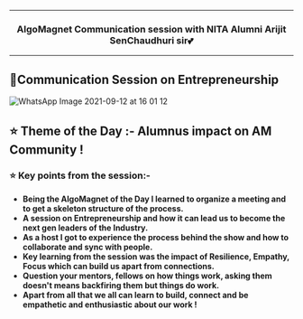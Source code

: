--------------------------------------------------------------------------------------------

### <p align="center"> AlgoMagnet Communication session with NITA Alumni Arijit SenChaudhuri sir💕</p> 

--------------------------------------------------------------------------------------------

## 🔗Communication Session on Entrepreneurship

![WhatsApp Image 2021-09-12 at 16 01 12](https://user-images.githubusercontent.com/76246106/132997989-7584fe24-cdee-4aba-9394-7ebf863b24bc.jpeg)

## ⭐ Theme of the Day :- Alumnus impact on AM Community !

### ⭐ Key points from the session:- 

* **Being the AlgoMagnet of the Day I learned to organize a meeting and to get a skeleton structure of the process.**
* **A session on Entrepreneurship and how it can lead us to become the next gen leaders of the Industry.**
* **As a host I got to experience the process behind the show and how to collaborate and sync with people.**
* **Key learning from the session was the impact of Resilience, Empathy, Focus which can build us apart from connections.**
* **Question your mentors, fellows on how things work, asking them doesn't means backfiring them but things do work.**
* **Apart from all that we all can learn to build, connect and be empathetic and enthusiastic about our work !**
